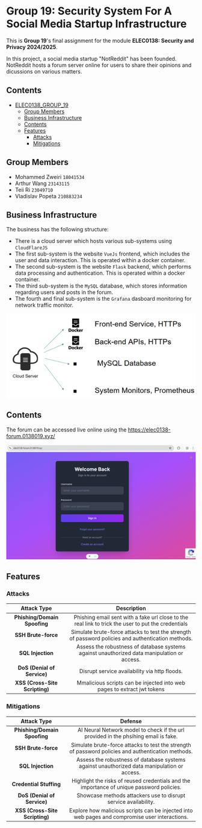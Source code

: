 # Group 19: Security System For A Social Media Startup Infrastructure

This is **Group 19**'s final assignment for the module **ELEC0138: Security and Privacy 2024/2025**.

In this project, a social media startup "NotReddit" has been founded.
NotReddit hosts a forum server online for users to share their opinions and dicussions on various matters.


## Contents

- [ELEC0138\_GROUP\_19](#elec0138_group_h)
  - [Group Members](#group-member)
  - [Business Infrastructure](#business-infrastructure)
  - [Contents](#contents)
  <!-- - [Prerequisites](#prerequisites)
  - [Environment Setup](#environment-setup)
    - [Backend](#backend)
    - [Frontend](#frontend)
    - [Database](#database) -->
  - [Features](#features)
    - [Attacks](#attacks)
    - [Mitigations](#mitigations)


## Group Members

* Mohammed Zweiri `18041534`
* Arthur Wang `23143115`
* Teii Ri `23049710`
* Vladislav Popeta `210883234`


## Business Infrastructure
The business has the following structure:

* There is a cloud server which hosts various sub-systems using `CloudFlareJS`
* The first sub-system is the website `VueJs` frontend, which includes the user and data interaction. This is operated within a docker container.
* The second sub-system is the website `Flask` backend, which performs data processing and authentication. This is operated within a docker container.
* The third sub-system is the `MySQL` database, which stores information regarding users and posts in the forum.
* The fourth and final sub-system is the `Grafana` dasboard monitoring for network traffic monitor.

![alt text](images/business-infrastructure.png)

## Contents

The forum can be accessed live online using the https://elec0138-forum.0138019.xyz/

![alt text](images/forum.png)


<!-- ## Prerequisites

* [Node.js 20.11.1](https://nodejs.org/en)
* [Anaconda](https://www.anaconda.com/) / [Miniconda](https://docs.anaconda.com/free/miniconda/index.html) for python 3.8


## Environment Setup (if desired)

We offer two versions of our ticket sales website.

One is the unsafe mode which may have some security risks and vulnerabilities,
and the other is a safe mode that incorporates numerous mechanisms to safeguard the system.

You can change the website's mode using different options.

### Backend

We are using [Flask](https://flask.palletsprojects.com/en/3.0.x/) to create our backend server.

Open a new terminal and run:

```bash
$ make create-env
# or
$ conda env create -f environment.yml
```

Activate your conda environment:

```bash
$ conda activate security
```

To run the website:

```bash
$ cd v1/backend
# Safe mode (default)
$ python app.py
# Unsafe mode
$ MODE=unsafe python app.py
```

The backend server's URL is `http://127.0.0.1:5000`.

### Frontend

We are using [Vue.js](https://vuejs.org/guide/quick-start) to create our frontend website.

Open a new terminal and run:

```bash
$ cd v1/frontend

# Install all dependencies needed
$ npm install

# Choose your website mode
# Safe mode (default)
$ cat v1/frontend/.env.development
...
VITE_APP_MODE=safe
# Unsafe mode
$ cat v1/frontend/.env.development
...
VITE_APP_MODE=unsafe

# Launch your website
$ npm run dev
```

And then you can visit our ticket selling website through `http://localhost:5173`. -->


## Features

### Attacks

| Attack Type                           | Description                                                                                         |
|:-------------------------------------:|:---------------------------------------------------------------------------------------------------:|
| **Phishing/Domain Spoofing**          | Phishing email sent with a fake url close to the real link to trick the user to put the credentials |
| **SSH Brute-force**                   | Simulate brute-force attacks to test the strength of password policies and authentication methods.  |
| **SQL Injection**                     | Assess the robustness of database systems against unauthorized data manipulation or access.         |
| **DoS (Denial of Service)**           | Disrupt service availability via http floods.                                                       |
| **XSS (Cross-Site Scripting)**        | Mmalicious scripts can be injected into web pages to extract jwt tokens                             |

### Mitigations

| Attack Type                           | Defense                                                                                             |
|:-------------------------------------:|:---------------------------------------------------------------------------------------------------:|
| **Phishing/Domain Spoofing**          | AI Neural Network model to check if the url provided in the phsihing email is fake.                 |
| **SSH Brute-force**                   | Simulate brute-force attacks to test the strength of password policies and authentication methods.  |
| **SQL Injection**                     | Assess the robustness of database systems against unauthorized data manipulation or access.         |
| **Credential Stuffing**               | Highlight the risks of reused credentials and the importance of unique password policies.           |
| **DoS (Denial of Service)**           | Showcase methods attackers use to disrupt service availability.                                     |
| **XSS (Cross-Site Scripting)**        | Explore how malicious scripts can be injected into web pages and compromise user interactions.      |

